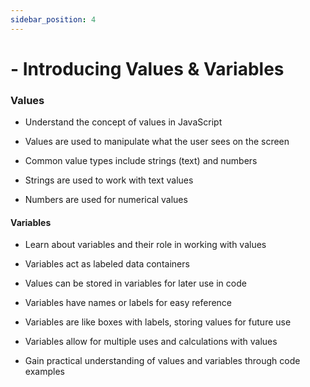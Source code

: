 ```yaml
---
sidebar_position: 4
---
```


# - Introducing Values & Variables

### Values

- Understand the concept of values in JavaScript

- Values are used to manipulate what the user sees on the screen

- Common value types include strings (text) and numbers

- Strings are used to work with text values

- Numbers are used for numerical values

#### Variables

- Learn about variables and their role in working with values

- Variables act as labeled data containers

- Values can be stored in variables for later use in code

- Variables have names or labels for easy reference

- Variables are like boxes with labels, storing values for future use

- Variables allow for multiple uses and calculations with values

- Gain practical understanding of values and variables through code examples
